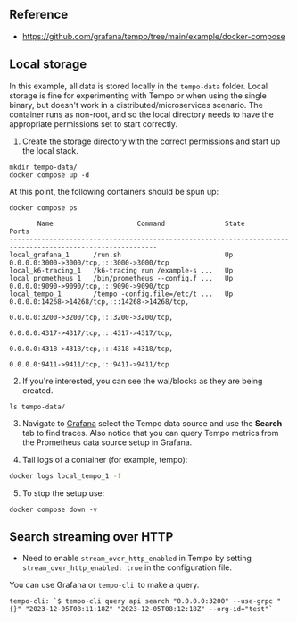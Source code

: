 ## Reference
- https://github.com/grafana/tempo/tree/main/example/docker-compose

## Local storage

In this example, all data is stored locally in the `tempo-data` folder. Local
storage is fine for experimenting with Tempo or when using the single binary,
but doesn't work in a distributed/microservices scenario. The container runs
as non-root, and so the local directory needs to have the appropriate
permissions set to start correctly.

1. Create the storage directory with the correct permissions and start up the local stack.

```console
mkdir tempo-data/
docker compose up -d
```

At this point, the following containers should be spun up:

```console
docker compose ps
```
```
       Name                     Command               State                                   Ports
-----------------------------------------------------------------------------------------------------------
local_grafana_1      /run.sh                          Up      0.0.0.0:3000->3000/tcp,:::3000->3000/tcp
local_k6-tracing_1   /k6-tracing run /example-s ...   Up
local_prometheus_1   /bin/prometheus --config.f ...   Up      0.0.0.0:9090->9090/tcp,:::9090->9090/tcp
local_tempo_1        /tempo -config.file=/etc/t ...   Up      0.0.0.0:14268->14268/tcp,:::14268->14268/tcp,
                                                              0.0.0.0:3200->3200/tcp,:::3200->3200/tcp,
                                                              0.0.0.0:4317->4317/tcp,:::4317->4317/tcp,
                                                              0.0.0.0:4318->4318/tcp,:::4318->4318/tcp,
                                                              0.0.0.0:9411->9411/tcp,:::9411->9411/tcp
```

2. If you're interested, you can see the wal/blocks as they are being created.

```console
ls tempo-data/
```

3. Navigate to [Grafana](http://localhost:3000/explore) select the Tempo data source and use the **Search**
tab to find traces. Also notice that you can query Tempo metrics from the Prometheus data source setup in
Grafana.

4. Tail logs of a container (for example, tempo):

```bash
docker logs local_tempo_1 -f
```

5. To stop the setup use:

```console
docker compose down -v
```

## Search streaming over HTTP

- Need to enable `stream_over_http_enabled` in Tempo by setting `stream_over_http_enabled: true` in the configuration file.

You can use Grafana or `tempo-cli `to make a query.

```console
tempo-cli: `$ tempo-cli query api search "0.0.0.0:3200" --use-grpc "{}" "2023-12-05T08:11:18Z" "2023-12-05T08:12:18Z" --org-id="test"`
```
